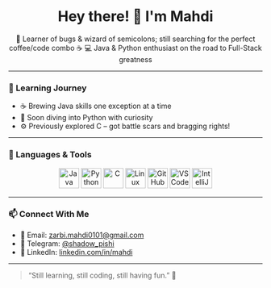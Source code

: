 <h1 align="center">Hey there! 👋 I'm Mahdi</h1>

<p align="center">
🧠 Learner of bugs & wizard of semicolons; still searching for the perfect coffee/code combo ☕  
💻 Java & Python enthusiast on the road to Full-Stack greatness
</p>

---

### 🐣 Learning Journey

- ☕ Brewing Java skills one exception at a time  
- 🐍 Soon diving into Python with curiosity  
- ⚙️ Previously explored C – got battle scars and bragging rights!

---

### 🧰 Languages & Tools

<p align="center">
  <img src="https://cdn.jsdelivr.net/gh/devicons/devicon/icons/java/java-original.svg" alt="Java" width="40" height="40"/>
  <img src="https://cdn.jsdelivr.net/gh/devicons/devicon/icons/python/python-original.svg" alt="Python" width="40" height="40"/>
  <img src="https://cdn.jsdelivr.net/gh/devicons/devicon/icons/c/c-original.svg" alt="C" width="40" height="40"/>
  <img src="https://cdn.jsdelivr.net/gh/devicons/devicon/icons/linux/linux-original.svg" alt="Linux" width="40" height="40"/>
  <img src="https://cdn.jsdelivr.net/gh/devicons/devicon/icons/github/github-original.svg" alt="GitHub" width="40" height="40"/>
  <img src="https://cdn.jsdelivr.net/gh/devicons/devicon/icons/vscode/vscode-original.svg" alt="VS Code" width="40" height="40"/>
  <img src="https://cdn.jsdelivr.net/gh/devicons/devicon/icons/intellij/intellij-original.svg" alt="IntelliJ IDEA" width="40" height="40"/>
</p>

---


### 📫 Connect With Me

- 📧 Email: zarbi.mahdi0101@gmail.com  
- 💬 Telegram: [@shadow_pishi](https://t.me/shadow_pishi)  
- 💼 LinkedIn: [linkedin.com/in/mahdi]([https://linkedin.com/in/mahdi](https://www.linkedin.com/public-profile/settings?trk=d_flagship3_profile_self_view_public_profile))

---

> “Still learning, still coding, still having fun.” 🌟
